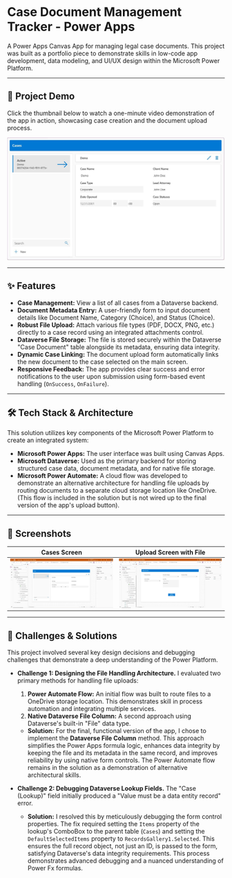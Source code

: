 # Case Document Management Tracker - Power Apps

A Power Apps Canvas App for managing legal case documents. This project was built as a portfolio piece to demonstrate skills in low-code app development, data modeling, and UI/UX design within the Microsoft Power Platform.

---

## 🚀 Project Demo

Click the thumbnail below to watch a one-minute video demonstration of the app in action, showcasing case creation and the document upload process.

[![Power Apps Case Management Demo](video-thumbnail.JPG)](https://vimeo.com/1091309000?share=copy)

---

## ✨ Features

* **Case Management:** View a list of all cases from a Dataverse backend.
* **Document Metadata Entry:** A user-friendly form to input document details like Document Name, Category (Choice), and Status (Choice).
* **Robust File Upload:** Attach various file types (PDF, DOCX, PNG, etc.) directly to a case record using an integrated attachments control.
* **Dataverse File Storage:** The file is stored securely within the Dataverse "Case Document" table alongside its metadata, ensuring data integrity.
* **Dynamic Case Linking:** The document upload form automatically links the new document to the case selected on the main screen.
* **Responsive Feedback:** The app provides clear success and error notifications to the user upon submission using form-based event handling (`OnSuccess`, `OnFailure`).

---

## 🛠️ Tech Stack & Architecture

This solution utilizes key components of the Microsoft Power Platform to create an integrated system:

* **Microsoft Power Apps:** The user interface was built using Canvas Apps.
* **Microsoft Dataverse:** Used as the primary backend for storing structured case data, document metadata, and for native file storage.
* **Microsoft Power Automate:** A cloud flow was developed to demonstrate an alternative architecture for handling file uploads by routing documents to a separate cloud storage location like OneDrive. (This flow is included in the solution but is not wired up to the final version of the app's upload button).

---

## 📸 Screenshots

| Cases Screen | Upload Screen with File |
| :---: | :---: |
| ![Cases Screen](screenshots/Cases-Screen.JPG) | ![Upload Screen](screenshots/Upload-Screen-Empty.JPG) |
---

## 🧠 Challenges & Solutions

This project involved several key design decisions and debugging challenges that demonstrate a deep understanding of the Power Platform.

* **Challenge 1: Designing the File Handling Architecture.** I evaluated two primary methods for handling file uploads:
    1.  **Power Automate Flow:** An initial flow was built to route files to a OneDrive storage location. This demonstrates skill in process automation and integrating multiple services.
    2.  **Native Dataverse File Column:** A second approach using Dataverse's built-in "File" data type.
    * **Solution:** For the final, functional version of the app, I chose to implement the **Dataverse File Column** method. This approach simplifies the Power Apps formula logic, enhances data integrity by keeping the file and its metadata in the same record, and improves reliability by using native form controls. The Power Automate flow remains in the solution as a demonstration of alternative architectural skills.

* **Challenge 2: Debugging Dataverse Lookup Fields.** The "Case (Lookup)" field initially produced a "Value must be a data entity record" error.
    * **Solution:** I resolved this by meticulously debugging the form control properties. The fix required setting the `Items` property of the lookup's ComboBox to the parent table (`Cases`) and setting the `DefaultSelectedItems` property to `RecordsGallery1.Selected`. This ensures the full record object, not just an ID, is passed to the form, satisfying Dataverse's data integrity requirements. This process demonstrates advanced debugging and a nuanced understanding of Power Fx formulas.
